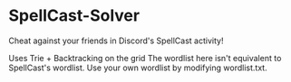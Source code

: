 # SpellCast-Solver
Cheat against your friends in Discord's SpellCast activity!

Uses Trie + Backtracking on the grid
The wordlist here isn't equivalent to SpellCast's wordlist. Use your own wordlist by modifying wordlist.txt.
